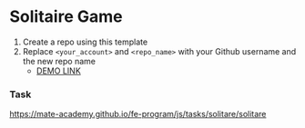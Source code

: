 # Solitaire Game
1. Create a repo using this template
1. Replace `<your_account>` and `<repo_name>` with your Github username and the new repo name
    - [DEMO LINK](https://<your_account>.github.io/<repo_name>/)

### Task
https://mate-academy.github.io/fe-program/js/tasks/solitare/solitare
